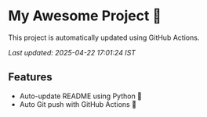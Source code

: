# My Awesome Project 🚀

This project is automatically updated using GitHub Actions.

_Last updated: 2025-04-22 17:01:24 IST_

## Features
- Auto-update README using Python 🐍
- Auto Git push with GitHub Actions 🤖

